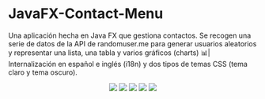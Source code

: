 # JavaFX-Contact-Menu
Una aplicación hecha en Java FX que gestiona contactos. Se recogen una serie de datos de la API de randomuser.me para generar usuarios aleatorios y representar una lista, una tabla y varios gráficos (charts) 📊| Internalización en español e inglés (i18n) y dos tipos de temas CSS (tema claro y tema oscuro).

<p align="center">
  <img src="https://i.imgur.com/mWJTRlX.png"/>
  <img src="https://i.imgur.com/jfUswjh.png"/>
  <img src="https://i.imgur.com/0iUq0sC.png"/>
  <img src="https://i.imgur.com/TvJu4zX.png"/>
  <img src="https://i.imgur.com/Yy6MZs6.png"/>
</p>
